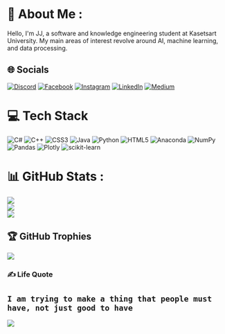 # 💫 About Me :
Hello, I'm JJ, a software and knowledge engineering student at Kasetsart University. My main areas of interest revolve around AI, machine learning, and data processing.

## 🌐 Socials
[![Discord](https://img.shields.io/badge/Discord-%237289DA.svg?logo=discord&logoColor=white)](htttps://discord.gg/Jwizzed#9099) 
[![Facebook](https://img.shields.io/badge/Facebook-%231877F2.svg?logo=Facebook&logoColor=white)](https://facebook.com/Krittin_Setdhavanich) 
[![Instagram](https://img.shields.io/badge/Instagram-%23E4405F.svg?logo=Instagram&logoColor=white)](https://instagram.com/jjkrittin) 
[![LinkedIn](https://img.shields.io/badge/LinkedIn-%230077B5.svg?logo=linkedin&logoColor=white)](https://linkedin.com/in/Jwizzed)
[![Medium](https://img.shields.io/badge/Medium-12100E?logo=medium&logoColor=white)](https://medium.com/@jwizzed_70966)


# 💻 Tech Stack
![C#](https://img.shields.io/badge/c%23-%23239120.svg?style=for-the-badge&logo=c-sharp&logoColor=white) ![C++](https://img.shields.io/badge/c++-%2300599C.svg?style=for-the-badge&logo=c%2B%2B&logoColor=white) ![CSS3](https://img.shields.io/badge/css3-%231572B6.svg?style=for-the-badge&logo=css3&logoColor=white) ![Java](https://img.shields.io/badge/java-%23ED8B00.svg?style=for-the-badge&logo=java&logoColor=white) ![Python](https://img.shields.io/badge/python-3670A0?style=for-the-badge&logo=python&logoColor=ffdd54) ![HTML5](https://img.shields.io/badge/html5-%23E34F26.svg?style=for-the-badge&logo=html5&logoColor=white) ![Anaconda](https://img.shields.io/badge/Anaconda-%2344A833.svg?style=for-the-badge&logo=anaconda&logoColor=white) ![NumPy](https://img.shields.io/badge/numpy-%23013243.svg?style=for-the-badge&logo=numpy&logoColor=white) ![Pandas](https://img.shields.io/badge/pandas-%23150458.svg?style=for-the-badge&logo=pandas&logoColor=white) ![Plotly](https://img.shields.io/badge/Plotly-%233F4F75.svg?style=for-the-badge&logo=plotly&logoColor=white) ![scikit-learn](https://img.shields.io/badge/scikit--learn-%23F7931E.svg?style=for-the-badge&logo=scikit-learn&logoColor=white)
# 📊 GitHub Stats :
![](https://github-readme-stats.vercel.app/api?username=Jwizzed&theme=midnight-purple&hide_border=false&include_all_commits=true&count_private=false)<br/>
![](https://github-readme-streak-stats.herokuapp.com/?user=Jwizzed&theme=midnight-purple&hide_border=false)<br/>
![](https://github-readme-stats.vercel.app/api/top-langs/?username=Jwizzed&theme=midnight-purple&hide_border=false&include_all_commits=true&count_private=false&layout=compact)

## 🏆 GitHub Trophies
![](https://github-trophies.vercel.app/?username=Jwizzed&theme=dark_dimmed&no-frame=false&no-bg=false&margin-w=4)

### ✍️ Life Quote
`I am trying to make a thing that people must have, not just good to have`
---
[![](https://visitcount.itsvg.in/api?id=Jwizzed&icon=0&color=6)](https://visitcount.itsvg.in)
